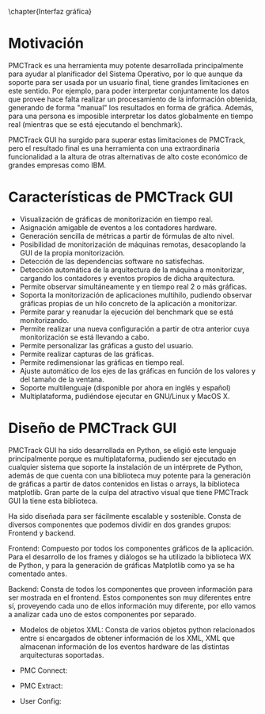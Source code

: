 \chapter{Interfaz gráfica}
# Motivación
PMCTrack es una herramienta muy potente desarrollada principalmente para ayudar al planificador del Sistema Operativo, por lo que aunque da soporte para ser usada por un usuario final, tiene grandes limitaciones en este sentido. Por ejemplo, para poder interpretar conjuntamente los datos que provee hace falta realizar un procesamiento de la información obtenida, generando de forma "manual" los resultados en forma de gráfica. Además, para una persona es imposible interpretar los datos globalmente en tiempo real (mientras que se está ejecutando el benchmark).

PMCTrack GUI ha surgido para superar estas limitaciones de PMCTrack, pero el resultado final es una herramienta con una extraordinaria funcionalidad a la altura de otras alternativas de alto coste económico de grandes empresas como IBM.

# Características de PMCTrack GUI

* Visualización de gráficas de monitorización en tiempo real.
* Asignación amigable de eventos a los contadores hardware.
* Generación sencilla de métricas a partir de fórmulas de alto nivel.
* Posibilidad de monitorización de máquinas remotas, desacoplando la GUI de la propia monitorización.
* Detección de las dependencias software no satisfechas.
* Detección automática de la arquitectura de la máquina a monitorizar, cargando los contadores y eventos propios de dicha arquitectura.
* Permite observar simultáneamente y en tiempo real 2 o más gráficas.
* Soporta la monitorización de aplicaciones multihilo, pudiendo observar gráficas propias de un hilo concreto de la aplicación a monitorizar.
* Permite parar y reanudar la ejecución del benchmark que se está monitorizando.
* Permite realizar una nueva configuración a partir de otra anterior cuya monitorización se está llevando a cabo.
* Permite personalizar las gráficas a gusto del usuario.
* Permite realizar capturas de las gráficas.
* Permite redimensionar las gráficas en tiempo real.
* Ajuste automático de los ejes de las gráficas en función de los valores y del tamaño de la ventana.
* Soporte multilenguaje (disponible por ahora en inglés y español)
* Multiplataforma, pudiéndose ejecutar en GNU/Linux y MacOS X.

# Diseño de PMCTrack GUI

PMCTrack GUI ha sido desarrollada en Python, se eligió este lenguaje principalmente porque es multiplataforma, pudiendo ser ejecutado en cualquier sistema que soporte la instalación de un intérprete de Python, además de que cuenta con una biblioteca muy potente para la generación de gráficas a partir de datos contenidos en listas o arrays, la biblioteca matplotlib. Gran parte de la culpa del atractivo visual que tiene PMCTrack GUI la tiene esta biblioteca.

Ha sido diseñada para ser fácilmente escalable y sostenible. Consta de diversos componentes que podemos dividir en dos grandes grupos: Frontend y backend.

Frontend: Compuesto por todos los componentes gráficos de la aplicación. Para el desarrollo de los frames y diálogos se ha utilizado la biblioteca WX de Python, y para la generación de gráficas Matplotlib como ya se ha comentado antes.

Backend: Consta de todos los componentes que proveen información para ser mostrada en el frontend. Estos componentes son muy diferentes entre sí, proveyendo cada uno de ellos información muy diferente, por ello vamos a analizar cada uno de estos componentes por separado.

- Modelos de objetos XML: Consta de varios objetos python relacionados entre sí encargados de obtener información de los XML, XML que almacenan información de los eventos hardware de las distintas arquitecturas soportadas.

- PMC Connect:

- PMC Extract:

- User Config:

